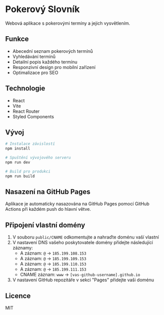 # Pokerový Slovník

Webová aplikace s pokerovými termíny a jejich vysvětlením.

## Funkce

- Abecední seznam pokerových termínů
- Vyhledávání termínů
- Detailní popis každého termínu
- Responzivní design pro mobilní zařízení
- Optimalizace pro SEO

## Technologie

- React
- Vite
- React Router
- Styled Components

## Vývoj

```bash
# Instalace závislostí
npm install

# Spuštění vývojového serveru
npm run dev

# Build pro produkci
npm run build
```

## Nasazení na GitHub Pages

Aplikace je automaticky nasazována na GitHub Pages pomocí GitHub Actions při každém push do hlavní větve.

## Připojení vlastní domény

1. V souboru `public/CNAME` odkomentujte a nahraďte doménu vaší vlastní
2. V nastavení DNS vašeho poskytovatele domény přidejte následující záznamy:
   - A záznam: `@` -> `185.199.108.153`
   - A záznam: `@` -> `185.199.109.153`
   - A záznam: `@` -> `185.199.110.153`
   - A záznam: `@` -> `185.199.111.153`
   - CNAME záznam: `www` -> `[vas-github-username].github.io`
3. V nastavení GitHub repozitáře v sekci "Pages" přidejte vaši doménu

## Licence

MIT
